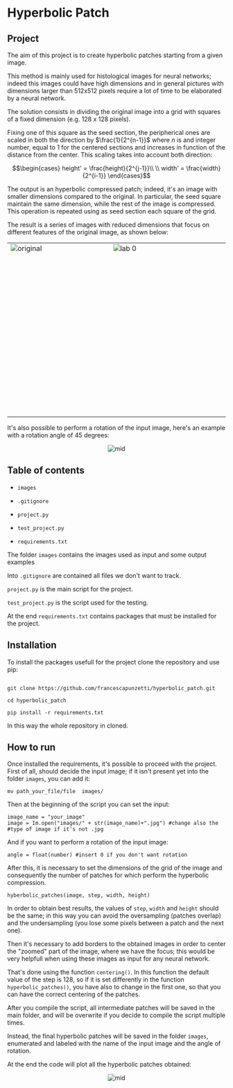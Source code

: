
# Hyperbolic Patch

## Project

The aim of this project is to create hyperbolic patches starting from a given image.

This method is mainly used for histological images for neural networks; indeed this images could have high dimensions and in general pictures with dimensions larger than 512x512 pixels require a lot of time to be elaborated by a neural network.

The solution consists in dividing the original image into a grid with squares of a fixed dimension (e.g. 128 x 128 pixels).

Fixing one of this square as the seed section, the peripherical ones are scaled in both the direction by $\frac{1}{2^{n-1}}$ where *n* is and integer number, equal to 1 for the centered sections and increases in function of the distance from the center.
This scaling takes into account both direction:

$$\begin{cases}
height' = \frac{height}{2^{j-1}}\\
\\ width' = \frac{width}{2^{i-1}}
\end{cases}$$

The output is an hyperbolic compressed patch; indeed, it's an image with smaller dimensions compared to the original. 
In particular, the seed square maintain the same dimension, while the rest of the image is compressed. 
This operation is repeated using as seed section each square of the grid.

The result is a series of images with reduced dimensions that focus on different features of the original image, as shown below: 

<div align='center'>
<table cellspacing="2" cellpadding="2" width="600" border="0">
<tbody>
<tr>
<td valign="top" height="400" width="400"><img src="https://i.ibb.co/tmkjVqm/Schermata-2022-11-08-alle-15-53-22.png" alt="original" align=”center” title="Original" border="0"></a></td>
<td valign="top" width="500"><img src="https://i.ibb.co/P1gtPcX/lab-1.png" alt="lab 0" align=”center” border="0"></a></td>
</tr>
</tbody>
</table>
</div>

It's also possible to perform a rotation of the input image, here's an example with a rotation angle of 45 degrees:

<div  align='center'>
<img  src="https://i.ibb.co/rbzpZMH/lab-45.png"  alt="mid" border="0">
</div>


## Table of contents

  

-  `images`

-  `.gitignore`

-  `project.py`

-  `test_project.py`

-  `requirements.txt`

  

The folder `images` contains the images used as input and some output examples

Into `.gitignore` are contained all files we don't want to track.

`project.py` is the main script for the project.

`test_project.py` is the script used for the testing.

At the end `requirements.txt` contains packages that must be installed for the project.

  

## Installation

To install the packages usefull for the project clone the repository and use pip:

```

git clone https://github.com/francescapunzetti/hyperbolic_patch.git

cd hyperbolic_patch

pip install -r requirements.txt

```

In this way the whole repository in cloned.

## How to run 
Once installed the requirements, it's possible to proceed with the project. 
First of all, should decide the input image; if it isn't present yet into the folder `images`, you can add it: 

    mv path_your_file/file  images/

Then at the beginning of the script you can set the input:

    image_name = "your_image"
    image = Im.open("images/" + str(image_name)+".jpg") #change also the
    #type of image if it's not .jpg

And if you want to perform a rotation of the input image: 

    angle = float(number) #insert 0 if you don't want rotation 

After this, it is necessary to set the dimensions of the grid of the image and consequently the number of patches for which perform the hyperbolic compression. 

    hyberbolic_patches(image, step, width, height) 

In order to obtain best results, the values of `step`, `width` and `height` should be the same; in this way you can avoid the oversampling (patches overlap) and the undersampling (you lose some pixels between a patch and the next one).

Then it's necessary to add borders to the obtained images in order to center the "zoomed" part of the image, where we have the focus; this would be very helpfull when using these images as input for any neural network. 

That's done using the function `centering()`. In this function the default value of the step is 128, so if it is set differently in the function `hyperbolic_patches()`, you have also to change in the first one, so that you can have the correct centering of the patches. 

After you compile the script, all intermediate patches will be saved in the main folder, and will be overwrite if you decide to compile the script multiple times. 

Instead, the final hyperbolic patches will be saved in the folder `images`, enumerated and labeled with the name of the input image and the angle of rotation.


At the end the code will plot all the hyperbolic patches obtained: 

<div  align='center'>

<img  src="https://i.ibb.co/DWBdS0v/hyperbolic-patches.png"  alt="mid"  border="0">

</div>


